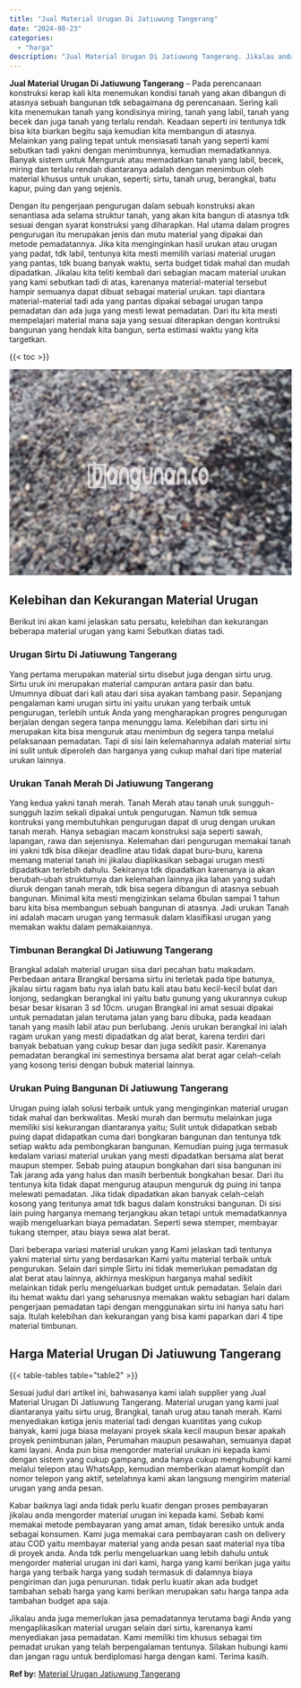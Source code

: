 ```yaml
---
title: "Jual Material Urugan Di Jatiuwung Tangerang"
date: "2024-08-23"
categories: 
  - "harga"
description: "Jual Material Urugan Di Jatiuwung Tangerang. Jikalau anda juga memerlukan jasa pemadatannya terutama bagi Anda yang mengaplikasikan material urugan selain da..."
---
```


**Jual Material Urugan Di Jatiuwung Tangerang** – Pada perencanaan konstruksi kerap kali kita menemukan kondisi tanah yang akan dibangun di atasnya sebuah bangunan tdk sebagaimana dg perencanaan. Sering kali kita menemukan tanah yang kondisinya miring, tanah yang labil, tanah yang becek dan juga tanah yang terlalu rendah. Keadaan seperti ini tentunya tdk bisa kita biarkan begitu saja kemudian kita membangun di atasnya. Melainkan yang paling tepat untuk mensiasati tanah yang seperti kami sebutkan tadi yakni dengan menimbunnya, kemudian memadatkannya. Banyak sistem untuk Menguruk atau memadatkan tanah yang labil, becek, miring dan terlalu rendah diantaranya adalah dengan menimbun oleh material khusus untuk urukan, seperti; sirtu, tanah urug, berangkal, batu kapur, puing dan yang sejenis.

Dengan itu pengerjaan pengurugan dalam sebuah konstruksi akan senantiasa ada selama struktur tanah, yang akan kita bangun di atasnya tdk sesuai dengan syarat konstruksi yang diharapkan. Hal utama dalam progres pengurugan itu merupakan jenis dan mutu material yang dipakai dan metode pemadatannya. Jika kita menginginkan hasil urukan atau urugan yang padat, tdk labil, tentunya kita mesti memilih variasi material urugan yang pantas, tdk buang banyak waktu, serta budget tidak mahal dan mudah dipadatkan. Jikalau kita teliti kembali dari sebagian macam material urukan yang kami sebutkan tadi di atas, karenanya material-material tersebut hampir semuanya dapat dibuat sebagai material urukan. tapi diantara material-material tadi ada yang pantas dipakai sebagai urugan tanpa pemadatan dan ada juga yang mesti lewat pemadatan. Dari itu kita mesti mempelajari material mana saja yang sesuai diterapkan dengan kontruksi bangunan yang hendak kita bangun, serta estimasi waktu yang kita targetkan.

{{< toc >}}

![Jual Material Urugan Di Jatiuwung Tangerang](/images/jual-urugan-08.png)

## Kelebihan dan Kekurangan Material Urugan

Berikut ini akan kami jelaskan satu persatu, kelebihan dan kekurangan beberapa material urugan yang kami Sebutkan diatas tadi.

### Urugan Sirtu Di Jatiuwung Tangerang

Yang pertama merupakan material sirtu disebut juga dengan sirtu urug. Sirtu uruk ini merupakan material campuran antara pasir dan batu. Umumnya dibuat dari kali atau dari sisa ayakan tambang pasir. Sepanjang pengalaman kami urugan sirtu ini yaitu urukan yang terbaik untuk pengurugan, terlebih untuk Anda yang mengharapkan progres pengurugan berjalan dengan segera tanpa menunggu lama. Kelebihan dari sirtu ini merupakan kita bisa menguruk atau menimbun dg segera tanpa melalui pelaksanaan pemadatan. Tapi di sisi lain kelemahannya adalah material sirtu ini sulit untuk diperoleh dan harganya yang cukup mahal dari tipe material urukan lainnya.

### Urukan Tanah Merah Di Jatiuwung Tangerang

Yang kedua yakni tanah merah. Tanah Merah atau tanah uruk sungguh-sungguh lazim sekali dipakai untuk pengurugan. Namun tdk semua kontruksi yang membutuhkan pengurugan dapat di urug dengan urukan tanah merah. Hanya sebagian macam konstruksi saja seperti sawah, lapangan, rawa dan sejenisnya. Kelemahan dari pengurugan memakai tanah ini yakni tdk bisa dikejar deadline atau tidak dapat buru-buru, karena memang material tanah ini jikalau diaplikasikan sebagai urugan mesti dipadatkan terlebih dahulu. Sekiranya tdk dipadatkan karenanya ia akan berubah-ubah strukturnya dan kelemahan lainnya jika lahan yang sudah diuruk dengan tanah merah, tdk bisa segera dibangun di atasnya sebuah bangunan. Minimal kita mesti mengizinkan selama 6bulan sampai 1 tahun baru kita bisa membangun sebuah bangunan di atasnya. Jadi urukan Tanah ini adalah macam urugan yang termasuk dalam klasifikasi urugan yang memakan waktu dalam pemakaiannya.

### Timbunan Berangkal Di Jatiuwung Tangerang

Brangkal adalah material urugan sisa dari pecahan batu makadam. Perbedaan antara Brangkal bersama sirtu ini terletak pada tipe batunya, jikalau sirtu ragam batu nya ialah batu kali atau batu kecil-kecil bulat dan lonjong, sedangkan berangkal ini yaitu batu gunung yang ukurannya cukup besar besar kisaran 3 sd 10cm. urugan Brangkal ini amat sesuai dipakai untuk pemadatan jalan terutama jalan yang baru dibuka, pada keadaan tanah yang masih labil atau pun berlubang. Jenis urukan berangkal ini ialah ragam urukan yang mesti dipadatkan dg alat berat, karena terdiri dari banyak bebatuan yang cukup besar dan juga sedikit pasir. Karenanya pemadatan berangkal ini semestinya bersama alat berat agar celah-celah yang kosong terisi dengan bubuk material lainnya.

### Urukan Puing Bangunan Di Jatiuwung Tangerang

Urugan puing ialah solusi terbaik untuk yang menginginkan material urugan tidak mahal dan berkwalitas. Meski murah dan bermutu melainkan juga memiliki sisi kekurangan diantaranya yaitu; Sulit untuk didapatkan sebab puing dapat didapatkan cuma dari bongkaran bangunan dan tentunya tdk setiap waktu ada pembongkaran bangunan. Kemudian puing juga termasuk kedalam variasi material urukan yang mesti dipadatkan bersama alat berat maupun stemper. Sebab puing ataupun bongkahan dari sisa bangunan ini Tak jarang ada yang halus dan masih berbentuk bongkahan besar. Dari itu tentunya kita tidak dapat mengurug ataupun menguruk dg puing ini tanpa melewati pemadatan. Jika tidak dipadatkan akan banyak celah-celah kosong yang tentunya amat tdk bagus dalam konstruksi bangunan. Di sisi lain puing harganya memang terjangkau akan tetapi untuk memadatkannya wajib mengeluarkan biaya pemadatan. Seperti sewa stemper, membayar tukang stemper, atau biaya sewa alat berat.

Dari beberapa variasi material urukan yang Kami jelaskan tadi tentunya yakni material sirtu yang berdasarkan Kami yaitu material terbaik untuk pengurukan. Selain dari simple Sirtu ini tidak memerlukan pemadatan dg alat berat atau lainnya, akhirnya meskipun harganya mahal sedikit melainkan tidak perlu mengeluarkan budget untuk pemadatan. Selain dari itu hemat waktu dari yang seharusnya memakan waktu sebagian hari dalam pengerjaan pemadatan tapi dengan menggunakan sirtu ini hanya satu hari saja. Itulah kelebihan dan kekurangan yang bisa kami paparkan dari 4 tipe material timbunan.

## Harga Material Urugan Di Jatiuwung Tangerang

{{< table-tables table="table2" >}}

Sesuai judul dari artikel ini, bahwasanya kami ialah supplier yang Jual Material Urugan Di Jatiuwung Tangerang. Material urugan yang kami jual diantaranya yaitu sirtu urug, Brangkal, tanah urug atau tanah merah. Kami menyediakan ketiga jenis material tadi dengan kuantitas yang cukup banyak, kami juga biasa melayani proyek skala kecil maupun besar apakah proyek penimbunan jalan, Perumahan maupun pesawahan, semuanya dapat kami layani. Anda pun bisa mengorder material urukan ini kepada kami dengan sistem yang cukup gampang, anda hanya cukup menghubungi kami melalui telepon atau WhatsApp, kemudian memberikan alamat komplit dan nomor telepon yang aktif, setelahnya kami akan langsung mengirim material urugan yang anda pesan.

Kabar baiknya lagi anda tidak perlu kuatir dengan proses pembayaran jikalau anda mengorder material urugan ini kepada kami. Sebab kami memakai metode pembayaran yang amat aman, tidak beresiko untuk anda sebagai konsumen. Kami juga memakai cara pembayaran cash on delivery atau COD yaitu membayar material yang anda pesan saat material nya tiba di proyek anda. Anda tdk perlu mengeluarkan uang lebih dahulu untuk mengorder material urugan ini dari kami, harga yang kami berikan juga yaitu harga yang terbaik harga yang sudah termasuk di dalamnya biaya pengiriman dan juga penurunan. tidak perlu kuatir akan ada budget tambahan sebab harga yang kami berikan merupakan satu harga tanpa ada tambahan budget apa saja.

Jikalau anda juga memerlukan jasa pemadatannya terutama bagi Anda yang mengaplikasikan material urugan selain dari sirtu, karenanya kami menyediakan jasa pemadatan. Kami memiliki tim khusus sebagai tim pemadat urukan yang telah berpengalaman tentunya. Silakan hubungi kami dan jangan ragu untuk berdiplomasi harga dengan kami. Terima kasih.

**Ref by:** [Material Urugan Jatiuwung Tangerang](https://id.wikipedia.org/wiki/Material)

